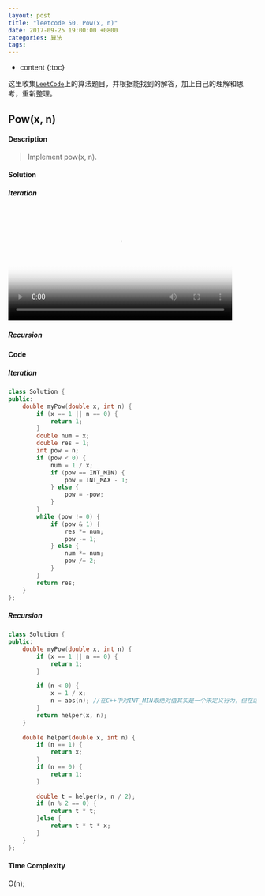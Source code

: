 ```yaml
---
layout: post
title: "leetcode 50. Pow(x, n)"
date: 2017-09-25 19:00:00 +0800 
categories: 算法
tags: 
---
```

* content
{:toc}

这里收集[`LeetCode`](https://leetcode.com)上的算法题目，并根据能找到的解答，加上自己的理解和思考，重新整理。

<!-- more -->

## Pow(x, n)

#### Description

>Implement pow(x, n).

#### Solution

##### Iteration

<div>
<video id='movie' width='90%' controls poster='http://ovwkcbdpf.bkt.clouddn.com/image/videopostert.png'>
    <source src='http://ovwkcbdpf.bkt.clouddn.com/image/leetcode50/2017-09-22-LeetCode-50-Rotate-Image.webm' type = 'video/webm'>
    Your browser does not support the video tag.
</video>
</div>
<script type='text/javascript'>document.getElementById('movie').style.height=document.getElementById('movie').scrollWidth*0.8+'px'</script>

##### Recursion



#### Code

##### Iteration

```cpp
class Solution {
public:
    double myPow(double x, int n) {
        if (x == 1 || n == 0) {
            return 1;
        }
        double num = x;
        double res = 1;
        int pow = n;
        if (pow < 0) {
            num = 1 / x;
            if (pow == INT_MIN) {
                pow = INT_MAX - 1;
            } else {
                pow = -pow;
            }
        }
        while (pow != 0) {
            if (pow & 1) {
                res *= num;
                pow -= 1;
            } else {
                num *= num;
                pow /= 2;
            }
        }
        return res;
    }
};
```

##### Recursion

```cpp
class Solution {
public:
    double myPow(double x, int n) {
        if (x == 1 || n == 0) {
            return 1;
        }
        
        if (n < 0) {
            x = 1 / x;
            n = abs(n); //在C++中对INT_MIN取绝对值其实是一个未定义行为，但在运行这条代码的时候，没有发生异常。
        }
        return helper(x, n);
    }
    
    double helper(double x, int n) {
        if (n == 1) {
            return x;
        }
        if (n == 0) {
            return 1;
        }
        
        double t = helper(x, n / 2);
        if (n % 2 == 0) {
            return t * t;
        }else {
            return t * t * x;
        }
    }
};
```

#### Time Complexity

O(n);